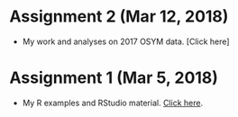 # Assignment 2 (Mar 12, 2018)

+ My work and analyses on 2017 OSYM data. [Click here]

# Assignment 1 (Mar 5, 2018)

+ My R examples and RStudio material. [Click here](Assignment1.html).
